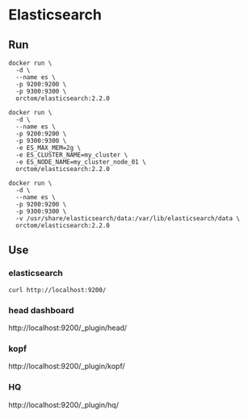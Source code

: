# Elasticsearch
## Run
```
docker run \
  -d \
  --name es \
  -p 9200:9200 \
  -p 9300:9300 \
  orctom/elasticsearch:2.2.0
```
```
docker run \
  -d \
  --name es \
  -p 9200:9200 \
  -p 9300:9300 \
  -e ES_MAX_MEM=2g \
  -e ES_CLUSTER_NAME=my_cluster \
  -e ES_NODE_NAME=my_cluster_node_01 \
  orctom/elasticsearch:2.2.0
```
```
docker run \
  -d \
  --name es \
  -p 9200:9200 \
  -p 9300:9300 \
  -v /usr/share/elasticsearch/data:/var/lib/elasticsearch/data \
  orctom/elasticsearch:2.2.0
```

## Use

### elasticsearch
```curl http://localhost:9200/```

### head dashboard
http://localhost:9200/_plugin/head/

### kopf
http://localhost:9200/_plugin/kopf/

### HQ
http://localhost:9200/_plugin/hq/